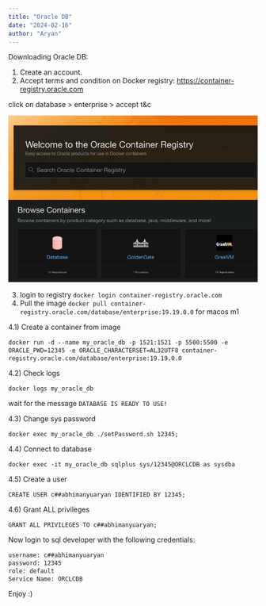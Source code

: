 ```yaml
---
title: "Oracle DB"
date: "2024-02-16"
author: "Aryan"
---
```


Downloading Oracle DB:

1. Create an account.
2. Accept terms and condition on Docker registry: https://container-registry.oracle.com

click on database > enterprise > accept t&c

![accept terms and conditions](/oracle-db/terms_and_condition.gif)

3. login to registry `docker login container-registry.oracle.com`
4. Pull the image `docker pull container-registry.oracle.com/database/enterprise:19.19.0.0` for macos m1

4.1) Create a container from image

```
docker run -d --name my_oracle_db -p 1521:1521 -p 5500:5500 -e ORACLE_PWD=12345 -e ORACLE_CHARACTERSET=AL32UTF8 container-registry.oracle.com/database/enterprise:19.19.0.0
```

4.2) Check logs

```
docker logs my_oracle_db
```

wait for the message `DATABASE IS READY TO USE!`

4.3) Change sys password

```
docker exec my_oracle_db ./setPassword.sh 12345;
```

4.4) Connect to database

```
docker exec -it my_oracle_db sqlplus sys/12345@ORCLCDB as sysdba
```

4.5) Create a user

```
CREATE USER c##abhimanyuaryan IDENTIFIED BY 12345;
```

4.6) Grant ALL privileges

```
GRANT ALL PRIVILEGES TO c##abhimanyuaryan;
```

Now login to sql developer with the following credentials:

```
username: c##abhimanyuaryan
password: 12345
role: default
Service Name: ORCLCDB
```

Enjoy :)
